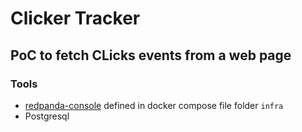 # Clicker Tracker



## PoC to fetch CLicks events from a web page




### Tools 


- [redpanda-console](http://localhost:8080/overview) defined in docker compose file folder `infra`
- Postgresql